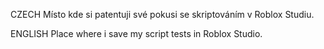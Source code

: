 CZECH
Místo kde si patentuji své pokusi se skriptováním v Roblox Studiu.

ENGLISH
Place where i save my script tests in Roblox Studio.
